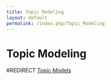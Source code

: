 ```yaml
---
title: Topic Modeling
layout: default
permalink: /index.php/Topic_Modeling
---
```


# Topic Modeling

#REDIRECT [Topic Models](Topic_Models)